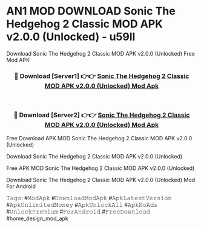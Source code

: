 # AN1 MOD DOWNLOAD Sonic The Hedgehog 2 Classic MOD APK v2.0.0 (Unlocked) - u59ll
Download Sonic The Hedgehog 2 Classic MOD APK v2.0.0 (Unlocked) Free Mod APK

<div align="center">
<h3>🔴 Download [Server1] 👉👉 <a href="https://apk-comot.site?title=Sonic_The_Hedgehog_2_Classic_MOD_APK_v2.0.0_(Unlocked)">Sonic The Hedgehog 2 Classic MOD APK v2.0.0 (Unlocked) Mod Apk</a></h3><br>

<h3>🔴 Download [Server2] 👉👉 <a href="https://apk-comot.site?title=Sonic_The_Hedgehog_2_Classic_MOD_APK_v2.0.0_(Unlocked)">Sonic The Hedgehog 2 Classic MOD APK v2.0.0 (Unlocked) Mod Apk</a></h3>
</div>


Free Download APK MOD Sonic The Hedgehog 2 Classic MOD APK v2.0.0 (Unlocked)

Download Sonic The Hedgehog 2 Classic MOD APK v2.0.0 (Unlocked) 

Free APK MOD Sonic The Hedgehog 2 Classic MOD APK v2.0.0 (Unlocked) 

Download Sonic The Hedgehog 2 Classic MOD APK v2.0.0 (Unlocked) Mod For Android

𝚃𝚊𝚐𝚜: #𝙼𝚘𝚍𝙰𝚙𝚔 #𝙳𝚘𝚠𝚗𝚕𝚘𝚊𝚍𝙼𝚘𝚍𝙰𝚙𝚔 #𝙰𝚙𝚔𝙻𝚊𝚝𝚎𝚜𝚝𝚅𝚎𝚛𝚜𝚒𝚘𝚗 #𝙰𝚙𝚔𝚄𝚗𝚕𝚒𝚖𝚒𝚝𝚎𝚍𝙼𝚘𝚗𝚎𝚢 #𝙰𝚙𝚔𝚄𝚗𝚕𝚘𝚌𝚔𝙰𝚕𝚕 #𝙰𝚙𝚔𝙽𝚘𝙰𝚍𝚜 #𝚄𝚗𝚕𝚘𝚌𝚔𝙿𝚛𝚎𝚖𝚒𝚞𝚖 #𝙵𝚘𝚛𝙰𝚗𝚍𝚛𝚘𝚒𝚍 #𝙵𝚛𝚎𝚎𝙳𝚘𝚠𝚗𝚕𝚘𝚊𝚍 #home_design_mod_apk